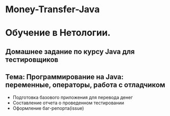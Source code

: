 # Money-Transfer-Java

# Обучение в Нетологии.

## Домашнее задание по курсу Java для тестировщиков 

## Тема: Программирование на Java: переменные, операторы, работа с отладчиком

- Подготовка базового приложения для перевода денег
- Составление отчета о проведенном тестировании
- Оформление баг-репорта(issue)
